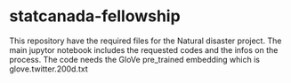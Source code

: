 # statcanada-fellowship

This repository have the required files for the Natural disaster project. The main jupytor notebook includes the requested codes and the infos on the process. 
The code needs the GloVe pre_trained embedding which is glove.twitter.200d.txt
